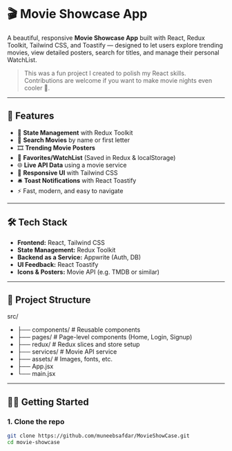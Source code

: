 # 🎬 Movie Showcase App

A beautiful, responsive **Movie Showcase App** built with React, Redux Toolkit, Tailwind CSS, and Toastify — designed to let users explore trending movies, view detailed posters, search for titles, and manage their personal WatchList.

> This was a fun project I created to polish my React skills. Contributions are welcome if you want to make movie nights even cooler 🍿.

---

## 🚀 Features

- 🧠 **State Management** with Redux Toolkit
- 🎯 **Search Movies** by name or first letter
- 🎞️ **Trending Movie Posters**
- 💾 **Favorites/WatchList** (Saved in Redux & localStorage)
- 🌐 **Live API Data** using a movie service
- 🎨 **Responsive UI** with Tailwind CSS
- 🛎️ **Toast Notifications** with React Toastify
- ⚡ Fast, modern, and easy to navigate

---

## 🛠️ Tech Stack

- **Frontend:** React, Tailwind CSS
- **State Management:** Redux Toolkit
- **Backend as a Service:** Appwrite (Auth, DB)
- **UI Feedback:** React Toastify
- **Icons & Posters:** Movie API (e.g. TMDB or similar)

---

## 📂 Project Structure


src/
- ├── components/ # Reusable components
- ├── pages/ # Page-level components (Home, Login, Signup)
- ├── redux/ # Redux slices and store setup
- ├── services/ # Movie API service
- ├── assets/ # Images, fonts, etc.
- ├── App.jsx
- └── main.jsx



---

## 🧑‍💻 Getting Started

### 1. Clone the repo

```bash
git clone https://github.com/muneebsafdar/MovieShowCase.git
cd movie-showcase

